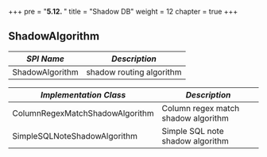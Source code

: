 +++
pre = "<b>5.12. </b>"
title = "Shadow DB"
weight = 12
chapter = true
+++

## ShadowAlgorithm

| *SPI Name*                                | *Description*                       |
| ----------------------------------------- | ----------------------------------- |
| ShadowAlgorithm                           | shadow routing algorithm            |

| *Implementation Class*                    | *Description*                       |
| ----------------------------------------- | ----------------------------------- |
| ColumnRegexMatchShadowAlgorithm           | Column regex match shadow algorithm |
| SimpleSQLNoteShadowAlgorithm              | Simple SQL note shadow algorithm    |
